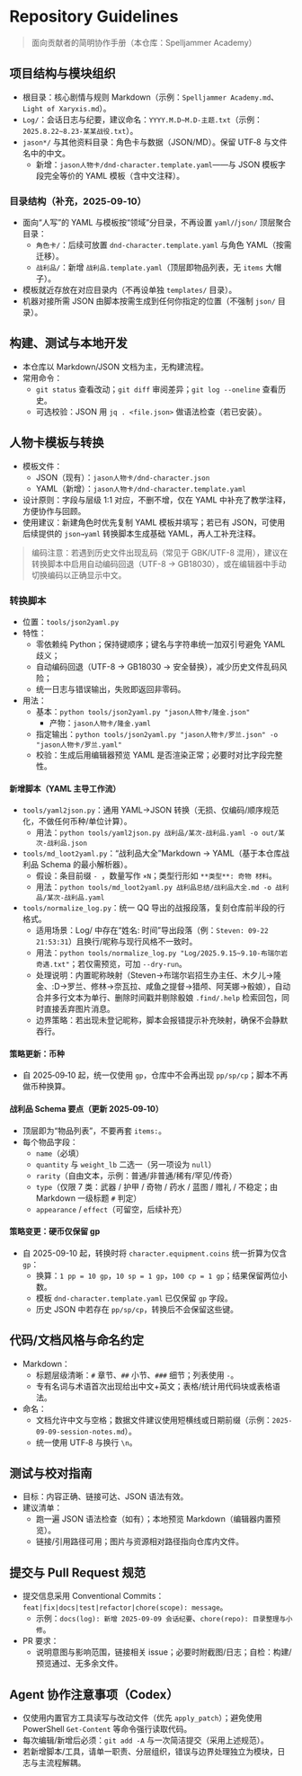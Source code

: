 # Repository Guidelines

> 面向贡献者的简明协作手册（本仓库：Spelljammer Academy）

## 项目结构与模块组织
- 根目录：核心剧情与规则 Markdown（示例：`Spelljammer Academy.md`、`Light of Xaryxis.md`）。
- `Log/`：会话日志与纪要，建议命名：`YYYY.M.D~M.D-主题.txt`（示例：`2025.8.22~8.23-某某战役.txt`）。
- `jason*/` 与其他资料目录：角色卡与数据（JSON/MD）。保留 UTF‑8 与文件名中的中文。
  - 新增：`jason人物卡/dnd-character.template.yaml`——与 JSON 模板字段完全等价的 YAML 模板（含中文注释）。

### 目录结构（补充，2025‑09‑10）
- 面向“人写”的 YAML 与模板按“领域”分目录，不再设置 `yaml/`/`json/` 顶层聚合目录：
  - `角色卡/`：后续可放置 `dnd-character.template.yaml` 与角色 YAML（按需迁移）。
  - `战利品/`：新增 `战利品.template.yaml`（顶层即物品列表，无 `items` 大帽子）。
- 模板就近存放在对应目录内（不再设单独 `templates/` 目录）。
- 机器对接所需 JSON 由脚本按需生成到任何你指定的位置（不强制 `json/` 目录）。

## 构建、测试与本地开发
- 本仓库以 Markdown/JSON 文档为主，无构建流程。
- 常用命令：
  - `git status` 查看改动；`git diff` 审阅差异；`git log --oneline` 查看历史。
  - 可选校验：JSON 用 `jq . <file.json>` 做语法检查（若已安装）。

## 人物卡模板与转换
- 模板文件：
  - JSON（现有）：`jason人物卡/dnd-character.json`
  - YAML（新增）：`jason人物卡/dnd-character.template.yaml`
- 设计原则：字段与层级 1:1 对应，不删不增，仅在 YAML 中补充了教学注释，方便协作与回顾。
- 使用建议：新建角色时优先复制 YAML 模板并填写；若已有 JSON，可使用后续提供的 `json→yaml` 转换脚本生成基础 YAML，再人工补充注释。

> 编码注意：若遇到历史文件出现乱码（常见于 GBK/UTF-8 混用），建议在转换脚本中启用自动编码回退（UTF-8 → GB18030），或在编辑器中手动切换编码以正确显示中文。

### 转换脚本
- 位置：`tools/json2yaml.py`
- 特性：
  - 零依赖纯 Python；保持键顺序；键名与字符串统一加双引号避免 YAML 歧义；
  - 自动编码回退（UTF-8 → GB18030 → 安全替换），减少历史文件乱码风险；
  - 统一日志与错误输出，失败即返回非零码。
- 用法：
  - 基本：`python tools/json2yaml.py "jason人物卡/隆金.json"`
    - 产物：`jason人物卡/隆金.yaml`
  - 指定输出：`python tools/json2yaml.py "jason人物卡/罗兰.json" -o "jason人物卡/罗兰.yaml"`
  - 校验：生成后用编辑器预览 YAML 是否渲染正常；必要时对比字段完整性。

#### 新增脚本（YAML 主导工作流）
- `tools/yaml2json.py`：通用 YAML→JSON 转换（无损、仅编码/顺序规范化，不做任何币种/单位计算）。
  - 用法：`python tools/yaml2json.py 战利品/某次-战利品.yaml -o out/某次-战利品.json`
- `tools/md_loot2yaml.py`：“战利品大全”Markdown → YAML（基于本仓库战利品 Schema 的最小解析器）。
  - 假设：条目前缀 `- `，数量写作 `×N`；类型行形如 `**类型**: 奇物 材料`。
  - 用法：`python tools/md_loot2yaml.py 战利品总结/战利品大全.md -o 战利品/某次-战利品.yaml`
- `tools/normalize_log.py`：统一 QQ 导出的战报段落，复刻仓库前半段的行格式。
  - 适用场景：Log/ 中存在“姓名: 时间”导出段落（例：`Steven: 09-22 21:53:31`）且换行/昵称与现行风格不一致时。
  - 用法：`python tools/normalize_log.py "Log/2025.9.15~9.10-布瑞尔岩奇遇.txt"`；若仅需预览，可加 `--dry-run`。
  - 处理说明：内置昵称映射（Steven→布瑞尔岩招生办主任、木夕儿→隆金、:D→罗兰、修林→奈瓦拉、咸鱼之提督→猎颅、阿芙娜→骰娘），自动合并多行文本为单行、删除时间戳并剔除骰娘 `.find/.help` 检索回包，同时直接丢弃图片消息。
  - 边界策略：若出现未登记昵称，脚本会报错提示补充映射，确保不会静默吞行。

#### 策略更新：币种
- 自 2025‑09‑10 起，统一仅使用 `gp`，仓库中不会再出现 `pp/sp/cp`；脚本不再做币种换算。

#### 战利品 Schema 要点（更新 2025‑09‑10）
- 顶层即为“物品列表”，不要再套 `items:`。
- 每个物品字段：
  - `name`（必填）
  - `quantity` 与 `weight_lb` 二选一（另一项设为 `null`）
  - `rarity`（自由文本，示例：普通/非普通/稀有/罕见/传奇）
  - `type`（仅限 7 类：武器 / 护甲 / 奇物 / 药水 / 蓝图 / 赠礼 / 不稳定；由 Markdown 一级标题 `#` 判定）
  - `appearance` / `effect`（可留空，后续补充）

#### 策略变更：硬币仅保留 gp
- 自 2025-09-10 起，转换时将 `character.equipment.coins` 统一折算为仅含 `gp`：
  - 换算：`1 pp = 10 gp`，`10 sp = 1 gp`，`100 cp = 1 gp`；结果保留两位小数。
  - 模板 `dnd-character.template.yaml` 已仅保留 `gp` 字段。
  - 历史 JSON 中若存在 `pp/sp/cp`，转换后不会保留这些键。

## 代码/文档风格与命名约定
- Markdown：
  - 标题层级清晰：`#` 章节、`##` 小节、`###` 细节；列表使用 `-`。
  - 专有名词与术语首次出现给出中文+英文；表格/统计用代码块或表格语法。
- 命名：
  - 文档允许中文与空格；数据文件建议使用短横线或日期前缀（示例：`2025-09-09-session-notes.md`）。
  - 统一使用 UTF‑8 与换行 `\n`。

## 测试与校对指南
- 目标：内容正确、链接可达、JSON 语法有效。
- 建议清单：
  - 跑一遍 JSON 语法检查（如有）；本地预览 Markdown（编辑器内置预览）。
  - 链接/引用路径可用；图片与资源相对路径指向仓库内文件。

## 提交与 Pull Request 规范
- 提交信息采用 Conventional Commits：`feat|fix|docs|test|refactor|chore(scope): message`。
  - 示例：`docs(log): 新增 2025-09-09 会话纪要`、`chore(repo): 目录整理与小修`。
- PR 要求：
  - 说明意图与影响范围，链接相关 issue；必要时附截图/日志；自检：构建/预览通过、无多余文件。

## Agent 协作注意事项（Codex）
- 仅使用内置官方工具读写与改动文件（优先 `apply_patch`）；避免使用 PowerShell `Get-Content` 等命令强行读取代码。
- 每次编辑/新增后必须：`git add -A` 与一次简洁提交（采用上述规范）。
- 若新增脚本/工具，请单一职责、分层组织，错误与边界处理独立为模块，日志与主流程解耦。
